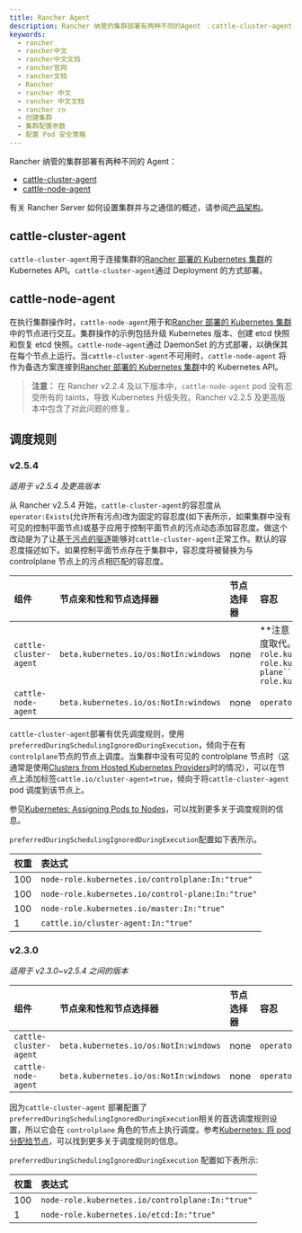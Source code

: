 ```yaml
---
title: Rancher Agent
description: Rancher 纳管的集群部署有两种不同的Agent ：cattle-cluster-agent 和 cattle-node-agent
keywords:
  - rancher
  - rancher中文
  - rancher中文文档
  - rancher官网
  - rancher文档
  - Rancher
  - rancher 中文
  - rancher 中文文档
  - rancher cn
  - 创建集群
  - 集群配置参数
  - 配置 Pod 安全策略
---
```


Rancher 纳管的集群部署有两种不同的 Agent：

- [cattle-cluster-agent](#cattle-cluster-agent)
- [cattle-node-agent](#cattle-node-agent)

有关 Rancher Server 如何设置集群并与之通信的概述，请参阅[产品架构](/docs/rancher2/overview/architecture/_index)。

## cattle-cluster-agent

`cattle-cluster-agent`用于连接集群的[Rancher 部署的 Kubernetes 集群](/docs/rancher2/cluster-provisioning/rke-clusters/_index)的 Kubernetes API。`cattle-cluster-agent`通过 Deployment 的方式部署。

## cattle-node-agent

在执行集群操作时，`cattle-node-agent`用于和[Rancher 部署的 Kubernetes 集群](/docs/rancher2/cluster-provisioning/rke-clusters/_index)中的节点进行交互。集群操作的示例包括升级 Kubernetes 版本、创建 etcd 快照和恢复 etcd 快照。`cattle-node-agent`通过 DaemonSet 的方式部署，以确保其在每个节点上运行。当`cattle-cluster-agent`不可用时，`cattle-node-agent` 将作为备选方案连接到[Rancher 部署的 Kubernetes 集群](/docs/rancher2/cluster-provisioning/rke-clusters/_index)中的 Kubernetes API。

> **注意：** 在 Rancher v2.2.4 及以下版本中，`cattle-node-agent` pod 没有忍受所有的 taints，导致 Kubernetes 升级失败。Rancher v2.2.5 及更高版本中包含了对此问题的修复。

## 调度规则

### v2.5.4

_适用于 v2.5.4 及更高版本_

从 Rancher v2.5.4 开始，`cattle-cluster-agent`的容忍度从 `operator:Exists`(允许所有污点)改为固定的容忍度(如下表所示，如果集群中没有可见的控制平面节点)或基于应用于控制平面节点的污点动态添加容忍度。做这个改动是为了让[基于污点的驱逐](https://kubernetes.io/docs/concepts/scheduling-eviction/taint-and-toleration/#taint-based-evictions)能够对`cattle-cluster-agent`正常工作。默认的容忍度描述如下。如果控制平面节点存在于集群中，容忍度将被替换为与 controlplane 节点上的污点相匹配的容忍度。

| 组件                   | 节点亲和性和节点选择器                | 节点选择器 | 容忍                                                                                                                                                                                                                                                                                                               |
| :--------------------- | :------------------------------------ | :--------- | :----------------------------------------------------------------------------------------------------------------------------------------------------------------------------------------------------------------------------------------------------------------------------------------------------------------- |
| `cattle-cluster-agent` | `beta.kubernetes.io/os:NotIn:windows` | none       | **注意：**这些是默认的容忍度，将由与应用于控制平面节点的污点相匹配的容忍度取代。` effect:NoSchedule``key:node-role.kubernetes.io/controlplane``value:true``effect:NoSchedule``key:node-role.kubernetes.io/control-plane``operator:Exists``effect:NoSchedule``key:node-role.kubernetes.io/master``operator:Exists ` |
| `cattle-node-agent`    | `beta.kubernetes.io/os:NotIn:windows` | none       | `operator:Exists`                                                                                                                                                                                                                                                                                                  |

`cattle-cluster-agent`部署有优先调度规则，使用`preferredDuringSchedulingIgnoredDuringExecution`，倾向于在有`controlplane`节点的节点上调度。当集群中没有可见的 controlplane 节点时（这通常是使用[Clusters from Hosted Kubernetes Providers](/docs/rancher2/cluster-provisioning/hosted-kubernetes-clusters/_index)时的情况），可以在节点上添加标签`cattle.io/cluster-agent=true`，倾向于将`cattle-cluster-agent` pod 调度到该节点上。

参见[Kubernetes: Assigning Pods to Nodes](https://kubernetes.io/docs/concepts/configuration/assign-pod-node/)，可以找到更多关于调度规则的信息。

`preferredDuringSchedulingIgnoredDuringExecution`配置如下表所示。

| 权重 | 表达式                                            |
| :--- | :------------------------------------------------ |
| 100  | `node-role.kubernetes.io/controlplane:In:"true"`  |
| 100  | `node-role.kubernetes.io/control-plane:In:"true"` |
| 100  | `node-role.kubernetes.io/master:In:"true"`        |
| 1    | `cattle.io/cluster-agent:In:"true"`               |

### v2.3.0

_适用于 v2.3.0~v2.5.4 之间的版本_

| 组件                   | 节点亲和性和节点选择器                | 节点选择器 | 容忍              |
| :--------------------- | :------------------------------------ | :--------- | :---------------- |
| `cattle-cluster-agent` | `beta.kubernetes.io/os:NotIn:windows` | none       | `operator:Exists` |
| `cattle-node-agent`    | `beta.kubernetes.io/os:NotIn:windows` | none       | `operator:Exists` |

因为`cattle-cluster-agent` 部署配置了`preferredDuringSchedulingIgnoredDuringExecution`相关的首选调度规则设置，所以它会在 `controlplane` 角色的节点上执行调度。参考[Kubernetes: 将 pod 分配给节点](https://kubernetes.io/docs/concepts/configuration/assign-pod-node/)，可以找到更多关于调度规则的信息。

`preferredDuringSchedulingIgnoredDuringExecution` 配置如下表所示:

| 权重 | 表达式                                           |
| :--- | :----------------------------------------------- |
| 100  | `node-role.kubernetes.io/controlplane:In:"true"` |
| 1    | `node-role.kubernetes.io/etcd:In:"true"`         |
